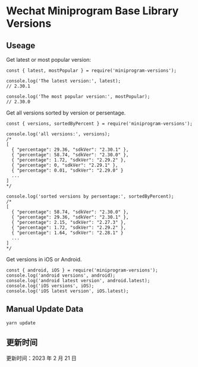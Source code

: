 
# Wechat Miniprogram Base Library Versions

## Useage

Get latest or most popular version:

```;
const { latest, mostPopular } = require('miniprogram-versions');

console.log('The latest version:', latest);
// 2.30.1

console.log('The most popular version:', mostPopular);
// 2.30.0

```

Get all versions sorted by version or persentage.

```
const { versions, sortedByPercent } = require('miniprogram-versions');

console.log('all versions:', versions);
/*
[
  { "percentage": 29.36, "sdkVer": "2.30.1" },
  { "percentage": 58.74, "sdkVer": "2.30.0" },
  { "percentage": 1.72, "sdkVer": "2.29.2" },
  { "percentage": 0, "sdkVer": "2.29.1" },
  { "percentage": 0.01, "sdkVer": "2.29.0" }
  ...
]
*/

console.log('sorted versions by persentage:', sortedByPercent);
/*
[
  { "percentage": 58.74, "sdkVer": "2.30.0" },
  { "percentage": 29.36, "sdkVer": "2.30.1" },
  { "percentage": 2.15, "sdkVer": "2.27.3" },
  { "percentage": 1.72, "sdkVer": "2.29.2" },
  { "percentage": 1.64, "sdkVer": "2.28.1" }
  ...
]
*/
```

Get versions in iOS or Android.

```
const { android, iOS } = require('miniprogram-versions');
console.log('android versions', android);
console.log('android latest version', android.latest);
console.log('iOS versions', iOS);
console.log('iOS latest version', iOS.latest);
```

## Manual Update Data

```
yarn update
```

## 更新时间

更新时间：2023 年 2 月 21 日
